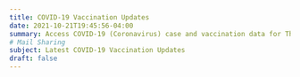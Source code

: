 ```yaml
---
title: COVID-19 Vaccination Updates
date: 2021-10-21T19:45:56-04:00
summary: Access COVID-19 (Coronavirus) case and vaccination data for The Bahamas from The Ministry of Health & Wellness' COVID-19 Case Reports and COVID-19 Vaccination Updates.
# Mail Sharing
subject: Latest COVID-19 Vaccination Updates
draft: false
---
```


